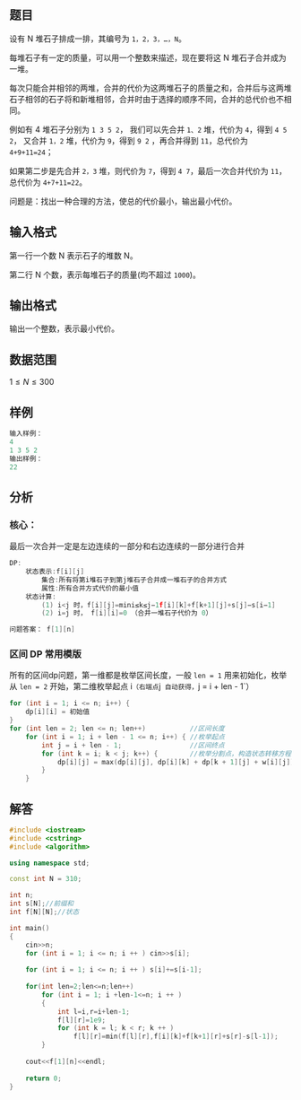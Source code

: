 ## 题目
设有 N 堆石子排成一排，其编号为 `1，2，3，…，N`。

每堆石子有一定的质量，可以用一个整数来描述，现在要将这 N 堆石子合并成为一堆。

每次只能合并相邻的两堆，合并的代价为这两堆石子的质量之和，合并后与这两堆石子相邻的石子将和新堆相邻，合并时由于选择的顺序不同，合并的总代价也不相同。

例如有 4 堆石子分别为 `1 3 5 2`， 我们可以先合并 `1、2` 堆，代价为 `4`，得到 `4 5 2`， 又合并 `1，2` 堆，代价为 `9`，得到 `9 2` ，再合并得到 `11`，总代价为 `4+9+11=24`；

如果第二步是先合并 `2，3` 堆，则代价为 `7`，得到 `4 7`，最后一次合并代价为 `11`，总代价为 `4+7+11=22`。

问题是：找出一种合理的方法，使总的代价最小，输出最小代价。

## 输入格式
第一行一个数 N 表示石子的堆数 N。

第二行 N 个数，表示每堆石子的质量(均不超过 `1000`)。

## 输出格式
输出一个整数，表示最小代价。

## 数据范围
$1≤N≤300$

## 样例
```c++
输入样例：
4
1 3 5 2
输出样例：
22
```

## 分析
### 核心：
最后一次合并一定是左边连续的一部分和右边连续的一部分进行合并
```c++
DP:
    状态表示:f[i][j]
        集合:所有将第i堆石子到第j堆石子合并成一堆石子的合并方式
        属性:所有合并方式代价的最小值
    状态计算:
        (1) i<j 时，f[i][j]=mini≤k≤j−1f[i][k]+f[k+1][j]+s[j]−s[i−1]
        (2) i=j 时， f[i][i]=0 （合并一堆石子代价为 0）

问题答案： f[1][n]
```
### 区间 DP 常用模版
所有的区间dp问题，第一维都是枚举区间长度，一般 `len = 1` 用来初始化，枚举从 `len = 2` 开始，第二维枚举起点 i` （右端点 `j` 自动获得，`j = i + len - 1`）
```c++
for (int i = 1; i <= n; i++) {
    dp[i][i] = 初始值
}
for (int len = 2; len <= n; len++)           //区间长度
    for (int i = 1; i + len - 1 <= n; i++) { //枚举起点
        int j = i + len - 1;                 //区间终点
        for (int k = i; k < j; k++) {        //枚举分割点，构造状态转移方程
            dp[i][j] = max(dp[i][j], dp[i][k] + dp[k + 1][j] + w[i][j]);
        }
    }
```

## 解答
```c++
#include <iostream>
#include <cstring>
#include <algorithm>

using namespace std;

const int N = 310;

int n;
int s[N];//前缀和
int f[N][N];//状态

int main()
{
    cin>>n;
    for (int i = 1; i <= n; i ++ ) cin>>s[i];
    
    for (int i = 1; i <= n; i ++ ) s[i]+=s[i-1];
    
    for(int len=2;len<=n;len++)
        for (int i = 1; i +len-1<=n; i ++ )
        {
            int l=i,r=i+len-1;
            f[l][r]=1e9;
            for (int k = l; k < r; k ++ )
                f[l][r]=min(f[l][r],f[i][k]+f[k+1][r]+s[r]-s[l-1]);
        }
        
    cout<<f[1][n]<<endl;
    
    return 0;
}
```